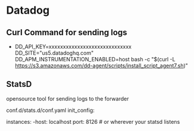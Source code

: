 # Datadog

## Curl Command for sending logs
- DD_API_KEY=xxxxxxxxxxxxxxxxxxxxxxxxxxxxx DD_SITE="us5.datadoghq.com" DD_APM_INSTRUMENTATION_ENABLED=host  bash -c "$(curl -L https://s3.amazonaws.com/dd-agent/scripts/install_script_agent7.sh)"

## StatsD
opensource tool for sending logs to the forwarder

conf.d/stats.d/conf.yaml
init_config:

instances:
  -host: localhost
   port: 8126 # or wherever your statsd listens


